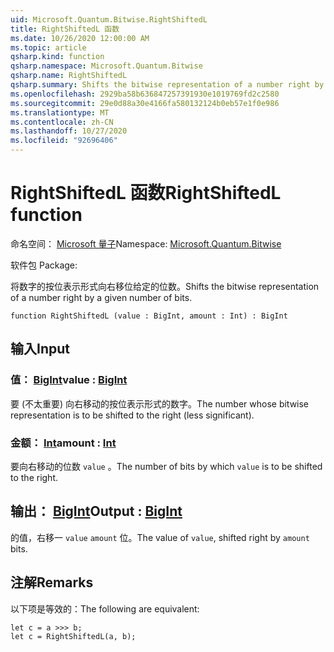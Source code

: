```yaml
---
uid: Microsoft.Quantum.Bitwise.RightShiftedL
title: RightShiftedL 函数
ms.date: 10/26/2020 12:00:00 AM
ms.topic: article
qsharp.kind: function
qsharp.namespace: Microsoft.Quantum.Bitwise
qsharp.name: RightShiftedL
qsharp.summary: Shifts the bitwise representation of a number right by a given number of bits.
ms.openlocfilehash: 2929ba58b636847257391930e1019769fd2c2580
ms.sourcegitcommit: 29e0d88a30e4166fa580132124b0eb57e1f0e986
ms.translationtype: MT
ms.contentlocale: zh-CN
ms.lasthandoff: 10/27/2020
ms.locfileid: "92696406"
---
```

# <a name="rightshiftedl-function"></a><span data-ttu-id="78e38-102">RightShiftedL 函数</span><span class="sxs-lookup"><span data-stu-id="78e38-102">RightShiftedL function</span></span>

<span data-ttu-id="78e38-103">命名空间： [Microsoft 量子](xref:Microsoft.Quantum.Bitwise)</span><span class="sxs-lookup"><span data-stu-id="78e38-103">Namespace: [Microsoft.Quantum.Bitwise](xref:Microsoft.Quantum.Bitwise)</span></span>

<span data-ttu-id="78e38-104">软件包 [](https://nuget.org/packages/)</span><span class="sxs-lookup"><span data-stu-id="78e38-104">Package: [](https://nuget.org/packages/)</span></span>


<span data-ttu-id="78e38-105">将数字的按位表示形式向右移位给定的位数。</span><span class="sxs-lookup"><span data-stu-id="78e38-105">Shifts the bitwise representation of a number right by a given number of bits.</span></span>

```qsharp
function RightShiftedL (value : BigInt, amount : Int) : BigInt
```


## <a name="input"></a><span data-ttu-id="78e38-106">输入</span><span class="sxs-lookup"><span data-stu-id="78e38-106">Input</span></span>

### <a name="value--bigint"></a><span data-ttu-id="78e38-107">值： [BigInt](xref:microsoft.quantum.lang-ref.bigint)</span><span class="sxs-lookup"><span data-stu-id="78e38-107">value : [BigInt](xref:microsoft.quantum.lang-ref.bigint)</span></span>

<span data-ttu-id="78e38-108">要 (不太重要) 向右移动的按位表示形式的数字。</span><span class="sxs-lookup"><span data-stu-id="78e38-108">The number whose bitwise representation is to be shifted to the right (less significant).</span></span>


### <a name="amount--int"></a><span data-ttu-id="78e38-109">金额： [Int](xref:microsoft.quantum.lang-ref.int)</span><span class="sxs-lookup"><span data-stu-id="78e38-109">amount : [Int](xref:microsoft.quantum.lang-ref.int)</span></span>

<span data-ttu-id="78e38-110">要向右移动的位数 `value` 。</span><span class="sxs-lookup"><span data-stu-id="78e38-110">The number of bits by which `value` is to be shifted to the right.</span></span>



## <a name="output--bigint"></a><span data-ttu-id="78e38-111">输出： [BigInt](xref:microsoft.quantum.lang-ref.bigint)</span><span class="sxs-lookup"><span data-stu-id="78e38-111">Output : [BigInt](xref:microsoft.quantum.lang-ref.bigint)</span></span>

<span data-ttu-id="78e38-112">的值，右移一 `value` `amount` 位。</span><span class="sxs-lookup"><span data-stu-id="78e38-112">The value of `value`, shifted right by `amount` bits.</span></span>

## <a name="remarks"></a><span data-ttu-id="78e38-113">注解</span><span class="sxs-lookup"><span data-stu-id="78e38-113">Remarks</span></span>

<span data-ttu-id="78e38-114">以下项是等效的：</span><span class="sxs-lookup"><span data-stu-id="78e38-114">The following are equivalent:</span></span>

```Q#
let c = a >>> b;
let c = RightShiftedL(a, b);
```